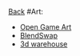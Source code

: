 [Back](README.md)
#Art:
  * [Open Game Art](http://opengameart.org/)
  * [BlendSwap](http://www.blendswap.com/)
  * [3d warehouse](https://3dwarehouse.sketchup.com/?hl=en)
